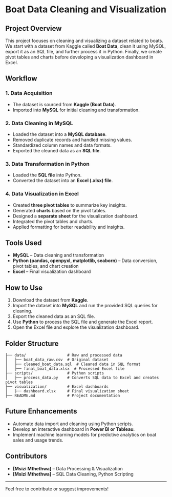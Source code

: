 # Boat Data Cleaning and Visualization

## Project Overview
This project focuses on cleaning and visualizing a dataset related to boats. We start with a dataset from Kaggle called **Boat Data**, clean it using MySQL, export it as an SQL file, and further process it in Python. Finally, we create pivot tables and charts before developing a visualization dashboard in Excel.

## Workflow

### 1. Data Acquisition
- The dataset is sourced from **Kaggle (Boat Data)**.
- Imported into **MySQL** for initial cleaning and transformation.

### 2. Data Cleaning in MySQL
- Loaded the dataset into a **MySQL database**.
- Removed duplicate records and handled missing values.
- Standardized column names and data formats.
- Exported the cleaned data as an **SQL file**.

### 3. Data Transformation in Python
- Loaded the **SQL file** into Python.
- Converted the dataset into an **Excel (.xlsx) file**.

### 4. Data Visualization in Excel
- Created **three pivot tables** to summarize key insights.
- Generated **charts** based on the pivot tables.
- Designed a **separate sheet** for the visualization dashboard.
- Integrated the pivot tables and charts.
- Applied formatting for better readability and insights.

## Tools Used
- **MySQL** – Data cleaning and transformation
- **Python (pandas, openpyxl, matplotlib, seaborn)** – Data conversion, pivot tables, and chart creation
- **Excel** – Final visualization dashboard

## How to Use
1. Download the dataset from **Kaggle**.
2. Import the dataset into **MySQL** and run the provided SQL queries for cleaning.
3. Export the cleaned data as an SQL file.
4. Use **Python** to process the SQL file and generate the Excel report.
5. Open the Excel file and explore the visualization dashboard.

## Folder Structure
```
├── data/                  # Raw and processed data
│   ├── boat_data_raw.csv  # Original dataset
│   ├── cleaned_boat_data.sql  # Cleaned data in SQL format
│   ├── final_boat_data.xlsx  # Processed Excel file
├── scripts/               # Python scripts
│   ├── process_data.py    # Converts SQL data to Excel and creates pivot tables
├── visualization/         # Excel dashboards
│   ├── dashboard.xlsx     # Final visualization sheet
├── README.md              # Project documentation
```

## Future Enhancements
- Automate data import and cleaning using Python scripts.
- Develop an interactive dashboard in **Power BI or Tableau**.
- Implement machine learning models for predictive analytics on boat sales and usage trends.

## Contributors
- **[Msizi Mthethwa]** – Data Processing & Visualization
- **[Msizi Mthethwa]** – SQL Data Cleaning, Python Scripting


---
Feel free to contribute or suggest improvements!
